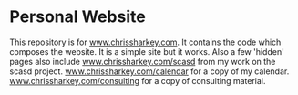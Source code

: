 # Personal Website

This repository is for www.chrissharkey.com. It contains the code which composes the website. It is a simple site but it works. Also a few 'hidden' pages also include www.chrissharkey.com/scasd from my work on the scasd project. www.chrissharkey.com/calendar for a copy of my calendar. www.chrissharkey.com/consulting for a copy of consulting material.
